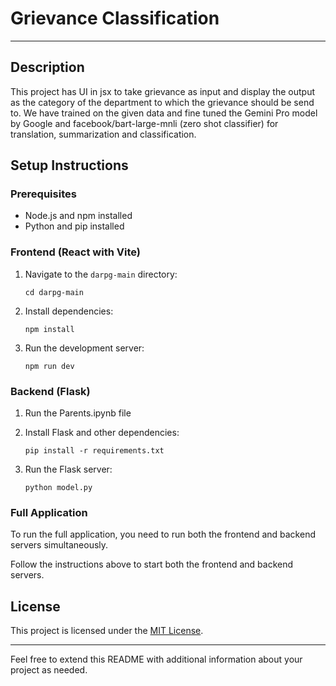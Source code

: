 # Grievance Classification

---

## Description
This project has UI in jsx to take grievance as input and display the output as the category of the department to which the grievance should be send to. We have trained on the given data and fine tuned the Gemini Pro model by Google and facebook/bart-large-mnli (zero shot classifier) for translation, summarization and classification.

## Setup Instructions

### Prerequisites
- Node.js and npm installed
- Python and pip installed

### Frontend (React with Vite)
1. Navigate to the `darpg-main` directory:
    ```
    cd darpg-main
    ```

2. Install dependencies:
    ```
    npm install
    ```

3. Run the development server:
    ```
    npm run dev
    ```

### Backend (Flask)
1. Run the Parents.ipynb file

4. Install Flask and other dependencies:
    ```
    pip install -r requirements.txt
    ```

5. Run the Flask server:
    ```
    python model.py
    ```

### Full Application
To run the full application, you need to run both the frontend and backend servers simultaneously.

Follow the instructions above to start both the frontend and backend servers.

## License
This project is licensed under the [MIT License](LICENSE).

---
Feel free to extend this README with additional information about your project as needed.
